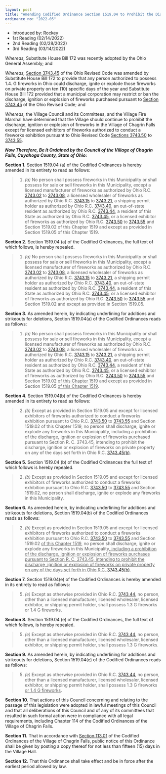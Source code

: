 ```yaml
---
layout: post
title: "Amending Codified Ordinance Section 1519.04 to Prohibit the Discharge, Ignition or Explosion of Fireworks on Certain Days Each Year"
ordinance_no: "2022-05"
---
```


- Introduced by: Rockey
- 1st Reading (02/14/2022)
- 2nd Reading (02/28/2022)
- 3rd Reading (03/14/2022)

_Whereas,_ Substitute House Bill 172 was recently adopted by the Ohio General
Assembly; and

_Whereas,_ [Section 3743.45][ORC 3743.45] of the Ohio Revised Code was
amended by Substitute House Bill 172 to provide that any person authorized to
possess 1.4. G fireworks in Ohio could discharge, ignite or explode those
fireworks on private property on ten (10) specific days of the year and
Substitute House Bill 172 provided that a municipal corporation may restrict or
ban the discharge, ignition or explosion of fireworks purchased pursuant to
[Section 3743.45][ORC 3743.45] of the Ohio Revised Code; and

_Whereas,_ the Village Council and its Committees, and the Village Fire Marshal
have determined that the Village should continue to prohibit the discharge,
ignition or explosion of fireworks in the Village of Chagrin Falls except for
licensed exhibitors of fireworks authorized to conduct a fireworks exhibition
pursuant to Ohio Revised Code [Sections 3743.50][ORC 3743.50] to
[3743.55][ORC 3743.55].

**_Now Therefore, Be It Ordained by the Council of the Village of Chagrin Falls,
Cuyahoga County, State of Ohio:_**

**Section 1.** Section 1519.04 (a) of the Codified Ordinances is hereby amended
in its entirety to read as follows:

> 1. _(a)_ No person shall possess fireworks in this Municipality or shall
> possess for sale or sell fireworks in this Municipality, except a licensed
> manufacturer of fireworks as authorized by Ohio R.C. [3743.02][ORC 3743.02] to
> [3743.08][ORC 3743.08], a licensed wholesaler of fireworks as authorized by
> Ohio R.C. [3743.15][ORC 3743.15] to [3743.21][ORC 3743.21], a shipping permit
> holder as authorized by Ohio R.C. [3743.40][ORC 3743.40], an out-of-state
> resident as authorized by Ohio R.C. [3743.44][ORC 3743.44], a resident of this
> State as authorized by Ohio R.C. [3743.45][ORC 3743.45], or a licensed
> exhibitor of fireworks as authorized by Ohio R.C. [3743.50][ORC 3743.50] to
> [3743.55][ORC 3743.55] and Section 1519.02 of this Chapter 1519 and except as
> provided in Section 1519.05 of this Chapter 1519.

**Section 2.** Section 1519.04 (a) of the Codified Ordinances, the full text of
which follows, is hereby repealed.

> 1. _(a)_ No person shall possess fireworks in this Municipality or shall
> possess for sale or sell fireworks in this Municipality, except a licensed
> manufacturer of fireworks as authorized by Ohio R.C. [3743.02][ORC 3743.02] to
> [3743.08][ORC 3743.08], a licensed wholesaler of fireworks as authorized by
> Ohio R.C. [3743.15][ORC 3743.15] to [3743.21][ORC 3743.21], a shipping permit
> holder as authorized by Ohio R.C. [3743.40][ORC 3743.40], an out-of-state
> resident as authorized by Ohio R.C. [3743.44][ORC 3743.44], a resident of this
> State as authorized by Ohio R.C. [3743.45][ORC 3743.45], or a licensed
> exhibitor of fireworks as authorized by Ohio R.C. [3743.50][ORC 3743.50] to
> [3743.55][ORC 3743.55] and Section 1519.02 and except as provided in Section
> 1519.05.

**Section 3.** As amended herein, by indicating underlining for additions and
strikeouts for deletions, Section 1519.04(a) of the Codified Ordinances reads as
follows:

> 1. _(a)_ No person shall possess fireworks in this Municipality or shall
> possess for sale or sell fireworks in this Municipality, except a licensed
> manufacturer of fireworks as authorized by Ohio R.C. [3743.02][ORC 3743.02] to
> [3743.08][ORC 3743.08], a licensed wholesaler of fireworks as authorized by
> Ohio R.C. [3743.15][ORC 3743.15] to [3743.21][ORC 3743.21], a shipping permit
> holder as authorized by Ohio R.C. [3743.40][ORC 3743.40], an out-of-state
> resident as authorized by Ohio R.C. [3743.44][ORC 3743.44], a resident of this
> State as authorized by Ohio R.C. [3743.45][ORC 3743.45], or a licensed
> exhibitor of fireworks as authorized by Ohio R.C. [3743.50][ORC 3743.50] to
> [3743.55][ORC 3743.55] and Section 1519.02 <ins>of this Chapter 1519</ins> and
> except as provided in Section 1519.05 <ins>of this Chapter 1519</ins>.

**Section 4.** Section 1519.04(b) of the Codified Ordinances is hereby amended
in its entirety to read as follows:

> 2. _(b)_ Except as provided in Section 1519.05 and except for licensed
> exhibitors of fireworks authorized to conduct a fireworks exhibition pursuant
> to Ohio R.C. [3743.50][ORC 3743.50] to [3743.55][ORC 3743.55] and Section
> 1519.02 of this Chapter 1519, no person shall discharge, ignite or explode any
> fireworks in this Municipality, including a prohibition of the discharge,
> ignition or explosion of fireworks purchased pursuant to Section R. C.
> 3743.45, intending to prohibit the discharge, ignition or explosion of
> fireworks on private property on any of the days set forth in Ohio R.C.
> [3743.45(b)][ORC 3743.45].

**Section 5.** Section 1519.04 (b) of the Codified Ordinances the full text of
which follows is hereby repealed.

> 2. _(b)_ Except as provided in Section 1519.05 and except for licensed
> exhibitors of fireworks authorized to conduct a fireworks exhibition pursuant
> to Ohio R.C. [3743.50][ORC 3743.50] to [3743.55][ORC 3743.55] and Section
> 1519.02, no person shall discharge, ignite or explode any fireworks in this
> Municipality.

**Section 6.** As amended herein, by indicating underlining for additions and
strikeouts for deletions, Section 1519.04(b) of the Codified Ordinances reads as
follows:

> 2. _(b)_ Except as provided in Section 1519.05 and except for licensed
> exhibitors of fireworks authorized to conduct a fireworks exhibition pursuant
> to Ohio R.C. [3743.50][ORC 3743.50] to [3743.55][ORC 3743.55] and Section
> 1519.02 <ins>of this Chapter 1519</ins>, no person shall discharge, ignite or
> explode any fireworks in this Municipality<ins>, including a prohibition of
> the discharge, ignition or explosion of fireworks purchases pursuant to
> Section R. C. 3743.45, intending to prohibit the discharge, ignition or
> explosion of fireworks on private property on any of the days set forth in
> Ohio R.C. [3743.45(b)][ORC 3743.45]</ins>.

**Section 7.** Section 1519.04(e) of the Codified Ordinances is hereby amended
in its entirety to read as follows:

> 5. _(e)_ Except as otherwise provided in Ohio R.C. [3743.44][ORC 3743.44], no
> person, other than a licensed manufacturer, licensed wholesaler, licensed
> exhibitor, or shipping permit holder, shall possess 1.3 G fireworks or 1.4 G
> fireworks.

**Section 8.** Section 1519.04 (e) of the Codified Ordinances, the full text of
which follows, is hereby repealed.

> 5. _(e)_ Except as otherwise provided in Ohio R.C. [3743.44][ORC 3743.44], no
> person, other than a licensed manufacturer, licensed wholesaler, licensed
> exhibitor, or shipping permit holder, shall possess 1.3 G fireworks.

**Section 9.** As amended herein, by indicating underlining for additions and
strikeouts for deletions, Section 1519.04(e) of the Codified Ordinances reads as
follows:

> 5. _(e)_ Except as otherwise provided in Ohio R.C. [3743.44][ORC 3743.44], no
> person, other than a licensed manufacturer, licensed wholesaler, licensed
> exhibitor, or shipping permit holder, shall possess 1.3 G fireworks<ins> or
> 1.4 G fireworks</ins>.

**Section 10.** That actions of this Council concerning and relating to the
passage of this legislation were adopted in lawful meetings of this Council and
that all deliberations of this Council and of any of its committees that
resulted in such formal action were in compliance with all legal requirements,
including Chapter 114 of the Codified Ordinances of the Village of Chagrin
Falls.

**Section 11.** That in accordance with [Section 113.01][CFCO 113.01] of the
Codified Ordinances of the Village of Chagrin Falls, public notice of this
Ordinance shall be given by posting a copy thereof for not less than fifteen
(15) days in the Village Hall.

**Section 12.** That this Ordinance shall take effect and be in force after the
earliest period allowed by law.

[CFCO 113.01]:</chapters/chapter-113-ordinances-and-resolutions/#11301-publication-and-posting>
[ORC 3743.02]:<https://codes.ohio.gov/ohio-revised-code/section-3743.02>
[ORC 3743.08]:<https://codes.ohio.gov/ohio-revised-code/section-3743.08>
[ORC 3743.15]:<https://codes.ohio.gov/ohio-revised-code/section-3743.15>
[ORC 3743.21]:<https://codes.ohio.gov/ohio-revised-code/section-3743.21>
[ORC 3743.40]:<https://codes.ohio.gov/ohio-revised-code/section-3743.40>
[ORC 3743.44]:<https://codes.ohio.gov/ohio-revised-code/section-3743.44>
[ORC 3743.45]:<https://codes.ohio.gov/ohio-revised-code/section-3743.45>
[ORC 3743.50]:<https://codes.ohio.gov/ohio-revised-code/section-3743.50>
[ORC 3743.55]:<https://codes.ohio.gov/ohio-revised-code/section-3743.55>
